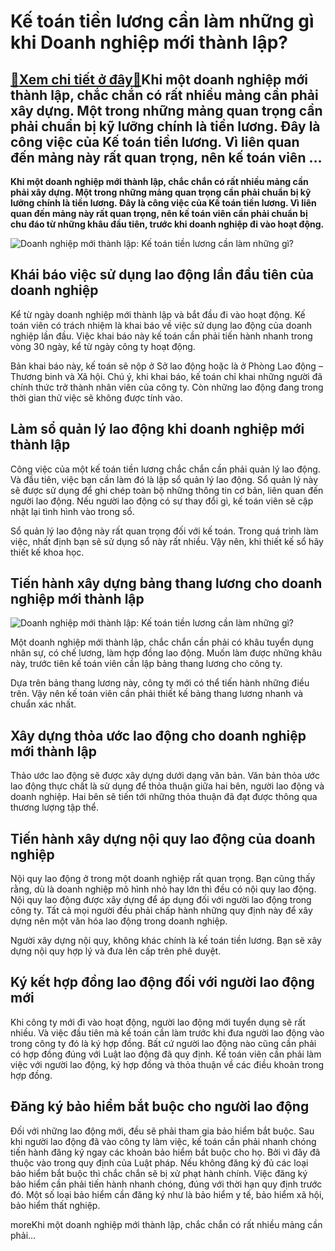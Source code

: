 Kế toán tiền lương cần làm những gì khi Doanh nghiệp mới thành lập?
===================================================================

[:gift:Xem chi tiết ở đây:gift:](https://hddtvn.com/ke-toan-tien-luong-can-lam-nhung-gi-khi-doanh-nghiep-moi-thanh-lap/)Khi một doanh nghiệp mới thành lập, chắc chắn có rất nhiều mảng cần phải xây dựng. Một trong những mảng quan trọng cần phải chuẩn bị kỹ lưỡng chính là tiền lương. Đây là công việc của Kế toán tiền lương. Vì liên quan đến mảng này rất quan trọng, nên kế toán viên …
------------------------------------------------------------------------------------------------------------------------------------------------------------------------------------------------------------------------------------------------------------------------

**Khi một doanh nghiệp mới thành lập, chắc chắn có rất nhiều mảng cần phải xây dựng. Một trong những mảng quan trọng cần phải chuẩn bị kỹ lưỡng chính là tiền lương. Đây là công việc của Kế toán tiền lương. Vì liên quan đến mảng này rất quan trọng, nên kế toán viên cần phải chuẩn bị chu đáo từ những khâu đầu tiên, trước khi doanh nghiệp đi vào hoạt động.**


![Doanh nghiệp mới thành lập: Kế toán tiền lương cần làm những gì?](https://hddtvn.com/wp-content/uploads/2021/01/tax-accountant-1.jpeg)


Khái báo việc sử dụng lao động lần đầu tiên của doanh nghiệp
------------------------------------------------------------


Kể từ ngày doanh nghiệp mới thành lập và bắt đầu đi vào hoạt động. Kế toán viên có trách nhiệm là khai báo về việc sử dụng lao động của doanh nghiệp lần đầu. Việc khai báo này kế toán cần phải tiến hành nhanh trong vòng 30 ngày, kể từ ngày công ty hoạt động.


Bản khai báo này, kế toán sẽ nộp ở Sở lao động hoặc là ở Phòng Lao động – Thương binh và Xã hội. Chú ý, khi khai báo, kế toán chỉ khai những người đã chính thức trở thành nhân viên của công ty. Còn những lao động đang trong thời gian thử việc sẽ không được tính vào.


Làm sổ quản lý lao động khi doanh nghiệp mới thành lập
------------------------------------------------------


Công việc của một kế toán tiền lương chắc chắn cần phải quản lý lao động. Và đầu tiên, việc bạn cần làm đó là lập sổ quản lý lao động. Sổ quản lý này sẽ được sử dụng để ghi chép toàn bộ những thông tin cơ bản, liên quan đến người lao động. Nếu người lao động có sự thay đổi gì, kế toán viên sẽ cập nhật lại tình hình vào trong sổ.


Sổ quản lý lao động này rất quan trọng đối với kế toán. Trong quá trình làm việc, nhất định bạn sẽ sử dụng sổ này rất nhiều. Vậy nên, khi thiết kế sổ hãy thiết kế khoa học.


Tiến hành xây dựng bảng thang lương cho doanh nghiệp mới thành lập
------------------------------------------------------------------


![Doanh nghiệp mới thành lập: Kế toán tiền lương cần làm những gì?](https://hddtvn.com/wp-content/uploads/2021/01/2015_reserves_811560941-1.jpg)


Một doanh nghiệp mới thành lập, chắc chắn cần phải có khâu tuyển dụng nhân sự, có chế lương, làm hợp đồng lao động. Muốn làm được những khâu này, trước tiên kế toán viên cần lập bảng thang lương cho công ty.


Dựa trên bảng thang lương này, công ty mới có thể tiến hành những điều trên. Vậy nên kế toán viên cần phải thiết kế bảng thang lương nhanh và chuẩn xác nhất.


Xây dựng thỏa ước lao động cho doanh nghiệp mới thành lập
---------------------------------------------------------


Thảo ước lao động sẽ được xây dựng dưới dạng văn bản. Văn bản thỏa ước lao động thực chất là sử dụng để thỏa thuận giữa hai bên, người lao động và doanh nghiệp. Hai bên sẽ tiến tới những thỏa thuận đã đạt được thông qua thương lượng tập thể.


Tiến hành xây dựng nội quy lao động của doanh nghiệp
----------------------------------------------------


Nội quy lao động ở trong một doanh nghiệp rất quan trọng. Bạn cũng thấy rằng, dù là doanh nghiệp mô hình nhỏ hay lớn thì đều có nội quy lao động. Nội quy lao động được xây dựng để áp dụng đối với người lao động trong công ty. Tất cả mọi người đều phải chấp hành những quy định này để xây dựng nên một văn hóa lao động trong doanh nghiệp.


Người xây dựng nội quy, không khác chính là kế toán tiền lương. Bạn sẽ xây dựng nội quy hợp lý và đưa lên cấp trên phê duyệt.


Ký kết hợp đồng lao động đối với người lao động mới
---------------------------------------------------


Khi công ty mới đi vào hoạt động, người lao động mới tuyển dụng sẽ rất nhiều. Và việc đầu tiên mà kế toán cần làm trước khi đưa người lao động vào trong công ty đó là ký hợp đồng. Bất cứ người lao động nào cũng cần phải có hợp đồng đúng với Luật lao động đã quy định. Kế toán viên cần phải làm việc với người lao động, ký hợp đồng và thỏa thuận về các điều khoản trong hợp đồng.


Đăng ký bảo hiểm bắt buộc cho người lao động
--------------------------------------------


Đối với những lao động mới, đều sẽ phải tham gia bảo hiểm bắt buộc. Sau khi người lao động đã vào công ty làm việc, kế toán cần phải nhanh chóng tiến hành đăng ký ngay các khoản bảo hiểm bắt buộc cho họ. Bởi vì đây đã thuộc vào trong quy định của Luật pháp. Nếu không đăng ký đủ các loại bảo hiểm bắt buộc thì chắc chắn sẽ bị xử phạt hành chính. Việc đăng ký bảo hiểm cần phải tiến hành nhanh chóng, đúng với thời hạn quy định trước đó. Một số loại bảo hiểm cần đăng ký như là bảo hiểm y tế, bảo hiểm xã hội, bảo hiểm thất nghiệp.


moreKhi một doanh nghiệp mới thành lập, chắc chắn có rất nhiều mảng cần phải…

